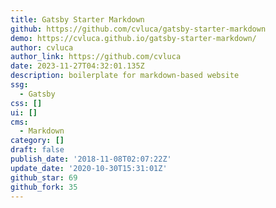 ```yaml
---
title: Gatsby Starter Markdown
github: https://github.com/cvluca/gatsby-starter-markdown
demo: https://cvluca.github.io/gatsby-starter-markdown/
author: cvluca
author_link: https://github.com/cvluca
date: 2023-11-27T04:32:01.135Z
description: boilerplate for markdown-based website
ssg:
  - Gatsby
css: []
ui: []
cms:
  - Markdown
category: []
draft: false
publish_date: '2018-11-08T02:07:22Z'
update_date: '2020-10-30T15:31:01Z'
github_star: 69
github_fork: 35
---
```

